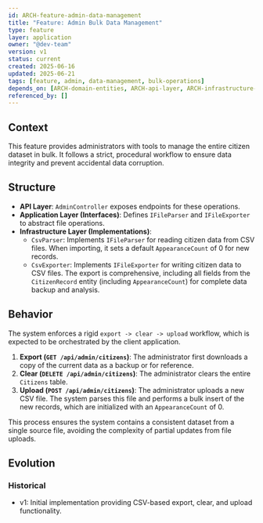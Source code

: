 ```yaml
---
id: ARCH-feature-admin-data-management
title: "Feature: Admin Bulk Data Management"
type: feature
layer: application
owner: "@dev-team"
version: v1
status: current
created: 2025-06-16
updated: 2025-06-21
tags: [feature, admin, data-management, bulk-operations]
depends_on: [ARCH-domain-entities, ARCH-api-layer, ARCH-infrastructure-layer]
referenced_by: []
---
```


## Context

This feature provides administrators with tools to manage the entire citizen dataset in bulk. It follows a strict, procedural workflow to ensure data integrity and prevent accidental data corruption.

## Structure

- **API Layer**: `AdminController` exposes endpoints for these operations.
- **Application Layer (Interfaces)**: Defines `IFileParser` and `IFileExporter` to abstract file operations.
- **Infrastructure Layer (Implementations)**:
  - `CsvParser`: Implements `IFileParser` for reading citizen data from CSV files. When importing, it sets a default `AppearanceCount` of 0 for new records.
  - `CsvExporter`: Implements `IFileExporter` for writing citizen data to CSV files. The export is comprehensive, including all fields from the `CitizenRecord` entity (including `AppearanceCount`) for complete data backup and analysis.

## Behavior

The system enforces a rigid `export -> clear -> upload` workflow, which is expected to be orchestrated by the client application.

1.  **Export (`GET /api/admin/citizens`)**: The administrator first downloads a copy of the current data as a backup or for reference.
2.  **Clear (`DELETE /api/admin/citizens`)**: The administrator clears the entire `Citizens` table.
3.  **Upload (`POST /api/admin/citizens`)**: The administrator uploads a new CSV file. The system parses this file and performs a bulk insert of the new records, which are initialized with an `AppearanceCount` of 0.

This process ensures the system contains a consistent dataset from a single source file, avoiding the complexity of partial updates from file uploads.

## Evolution

### Historical

- v1: Initial implementation providing CSV-based export, clear, and upload functionality.

